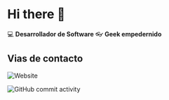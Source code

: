 # Hi there 👋

:computer: **Desarrollador de Software**
:eyeglasses: **Geek empedernido**

## Vias de contacto

![Website](https://img.shields.io/website)

![GitHub commit activity](https://img.shields.io/github/commit-activity/w/Juan17Informatico/Juan17Informatico)
